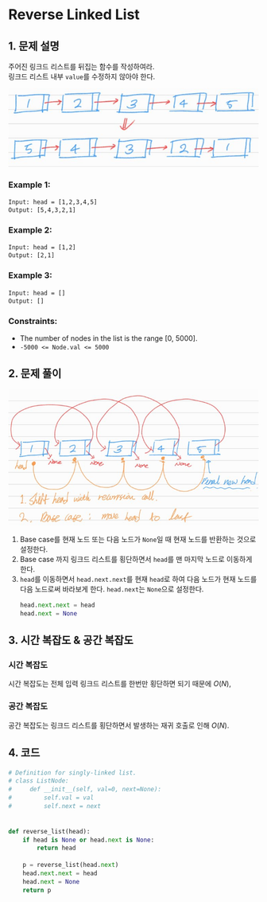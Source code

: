 # Reverse Linked List

## 1. 문제 설명

주어진 링크드 리스트를 뒤집는 함수를 작성하여라.  
링크드 리스트 내부 `value`를 수정하지 않아야 한다.

![img_01](./assets/01.jpg)

### Example 1:

```
Input: head = [1,2,3,4,5]
Output: [5,4,3,2,1]
```

### Example 2:

```
Input: head = [1,2]
Output: [2,1]
```

### Example 3:

```
Input: head = []
Output: []
```

### Constraints:

- The number of nodes in the list is the range [0, 5000].
- `-5000 <= Node.val <= 5000`

## 2. 문제 풀이

![img_02](./assets/02.jpg)

1. Base case를 현재 노드 또는 다음 노드가 `None`일 때 현재 노드를 반환하는 것으로 설정한다.
2. Base case 까지 링크드 리스트를 횡단하면서 `head`를 맨 마지막 노드로 이동하게 한다.
3. `head`를 이동하면서 `head.next.next`를 현재 `head`로 하여 다음 노드가 현재 노드를 다음 노드로써 바라보게 한다. `head.next`는 `None`으로 설정한다.
   ```python 
   head.next.next = head 
   head.next = None
   ```

## 3. 시간 복잡도 & 공간 복잡도

### 시간 복잡도

시간 복잡도는 전체 입력 링크드 리스트를 한번만 횡단하면 되기 때문에 $O(N)$,

### 공간 복잡도

공간 복잡도는 링크드 리스트를 횡단하면서 발생하는 재귀 호출로 인해 $O(N)$.

## 4. 코드

```python
# Definition for singly-linked list.
# class ListNode:
#     def __init__(self, val=0, next=None):
#         self.val = val
#         self.next = next


def reverse_list(head):
    if head is None or head.next is None:
        return head

    p = reverse_list(head.next)
    head.next.next = head
    head.next = None
    return p
```